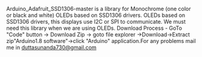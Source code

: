 Arduino_Adafruit_SSD1306-master is a library for Monochrome (one color or black and white) OLEDs based on SSD1306 drivers. OLEDs based on SSD1306 drivers, this displays use I2C or SPI to communicate.
We must need this library when we are using OLEDs.
Download Process - GoTo "Code" button -> Download Zip -> goto file explorer ->Download->Extract zip"Arduino1.8 software"->click "Arduino" application.For any problems mail me in duttasunanda730@gmail.com
